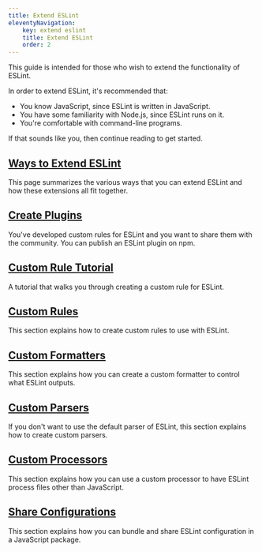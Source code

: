 ```yaml
---
title: Extend ESLint
eleventyNavigation:
    key: extend eslint
    title: Extend ESLint
    order: 2
---
```


This guide is intended for those who wish to extend the functionality of ESLint.

In order to extend ESLint, it's recommended that:

-   You know JavaScript, since ESLint is written in JavaScript.
-   You have some familiarity with Node.js, since ESLint runs on it.
-   You're comfortable with command-line programs.

If that sounds like you, then continue reading to get started.

## [Ways to Extend ESLint](ways-to-extend)

This page summarizes the various ways that you can extend ESLint and how these extensions all fit together.

## [Create Plugins](plugins)

You've developed custom rules for ESLint and you want to share them with the community. You can publish an ESLint plugin on npm.

## [Custom Rule Tutorial](custom-rule-tutorial)

A tutorial that walks you through creating a custom rule for ESLint.

## [Custom Rules](custom-rules)

This section explains how to create custom rules to use with ESLint.

## [Custom Formatters](custom-formatters)

This section explains how you can create a custom formatter to control what ESLint outputs.

## [Custom Parsers](custom-parsers)

If you don't want to use the default parser of ESLint, this section explains how to create custom parsers.

## [Custom Processors](custom-processors)

This section explains how you can use a custom processor to have ESLint process files other than JavaScript.

## [Share Configurations](shareable-configs)

This section explains how you can bundle and share ESLint configuration in a JavaScript package.
